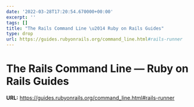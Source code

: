 ```yaml
---
date: '2022-03-28T17:20:54.670000+00:00'
excerpt: ''
tags: []
title: "The Rails Command Line \u2014 Ruby on Rails Guides"
type: drop
url: https://guides.rubyonrails.org/command_line.html#rails-runner
---
```


# The Rails Command Line — Ruby on Rails Guides

**URL:** https://guides.rubyonrails.org/command_line.html#rails-runner

